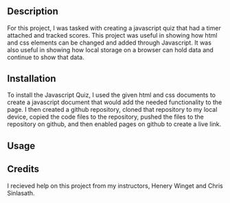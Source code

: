 # <JavaScript Quiz>

## Description


For this project, I was tasked with creating a javascript quiz that had a timer attached and tracked scores. This project was useful in showing how html and css elements can be changed and added through Javascript. It was also useful in showing how local storage on a browser can hold data and continue to show that data.  

## Installation

To install the Javascript Quiz, I used the given html and css documents to create a javascript document that would add the needed functionality to the page. I then created a github repository, cloned that repository to my local device, copied the code files to the repository, pushed the files to the repository on github, and then enabled pages on github to create a live link. 

## Usage


## Credits

I recieved help on this project from my instructors, Henery Winget and Chris Sinlasath.

